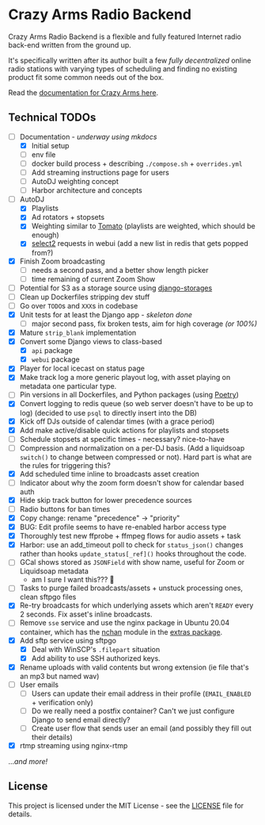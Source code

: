 # Crazy Arms Radio Backend

Crazy Arms Radio Backend is a flexible and fully featured Internet radio back-end
written from the ground up.

It's specifically written after its author built a few _fully decentralized_
online radio stations with varying types of scheduling and finding no existing
product fit some common needs out of the box.

Read the [documentation for Crazy Arms here](https://dtcooper.github.io/carb).

## Technical TODOs

- [ ] Documentation - _underway using mkdocs_
    - [x] Initial setup
    - [ ] env file
    - [ ] docker build process + describing `./compose.sh` + `overrides.yml`
    - [ ] Add streaming instructions page for users
    - [ ] AutoDJ weighting concept
    - [ ] Harbor architecture and concepts
- [ ] AutoDJ
    - [x] Playlists
    - [x] Ad rotators + stopsets
    - [x] Weighting similar to [Tomato](https://github.com/dtcooper/tomato) (playlists are weighted,
      which should be enough)
    - [x] [select2](https://django-easy-select2.readthedocs.io/) requests in webui (add a new list in
        redis that gets popped from?)
- [x] Finish Zoom broadcasting
    - [ ] needs a second pass, and a better show length picker
    - [ ] time remaining of current Zoom Show
- [ ] Potential for S3 as a storage source using [django-storages](https://django-storages.readthedocs.io/)
- [ ] Clean up Dockerfiles stripping dev stuff
- [ ] Go over `TODO`s and `XXX`s in codebase
- [x] Unit tests for at least the Django app - _skeleton done_
    - [ ] major second pass, fix broken tests, aim for high coverage _(or 100%)_
- [x] Mature `strip_blank` implementation
- [x] Convert some Django views to class-based
    - [x] `api` package
    - [x] `webui` package
- [x] Player for local icecast on status page
- [x] Make track log a more generic playout log, with asset playing on metadata one
    particular type.
- [ ] Pin versions in all Dockerfiles, and Python packages (using [Poetry](https://python-poetry.org/))
- [x] Convert logging to redis queue (so web server doesn't have to be up to log)
    (decided to use `psql` to directly insert into the DB)
- [x] Kick off DJs outside of calendar times (with a grace period)
- [x] Add make active/disable quick actions for playlists and stopsets
- [ ] Schedule stopsets at specific times - necessary? nice-to-have
- [ ] Compression and normalization on a per-DJ basis. (Add a liquidsoap `switch()` to
    change between compressed or not). Hard part is what are the rules for triggering this?
- [x] Add scheduled time inline to broadcasts asset creation
- [ ] Indicator about why the zoom form doesn't show for calendar based auth
- [x] Hide skip track button for lower precedence sources
- [ ] Radio buttons for ban times
- [x] Copy change: rename "precedence" -> "priority"
- [x] BUG: Edit profile seems to have re-enabled harbor access type
- [x] Thoroughly test new ffprobe + ffmpeg flows for audio assets + task
- [x] Harbor: use an add_timeout poll to check for `status_json()` changes rather than
    hooks `update_status[_ref]()` hooks throughout the code.
- [ ] GCal shows stored as `JSONField` with show name, useful for Zoom or Liquidsoap metadata
    - am I sure I want this??? :tongue:
- [ ] Tasks to purge failed broadcasts/assets + unstuck processing ones, clean sftpgo files
- [x] Re-try broadcasts for which underlying assets which aren't `READY` every 2 seconds.
    Fix asset's inline broadcasts.
- [ ] Remove `sse` service and use the nginx package in Ubuntu 20.04 container,
    which has the [nchan](https://nchan.io/) module in the
    [extras package](https://packages.ubuntu.com/bionic/nginx-extras).
- [x] Add sftp service using sftpgo
    - [x] Deal with WinSCP's `.filepart` situation
    - [x] Add ability to use SSH authorized keys.
- [x] Rename uploads with valid contents but wrong extension (ie file that's an mp3 but named wav)
- [ ] User emails
    - [ ] Users can update their email address in their profile (`EMAIL_ENABLED` + verification only)
    - [ ] Do we really need a postfix container? Can't we just configure Django to send email directly?
    - [ ] Create user flow that sends user an email (and possibly they fill out their details)
- [x] rtmp streaming using nginx-rtmp

..._and more!_

## License

This project is licensed under the MIT License - see the [LICENSE](LICENSE) file
for details.

